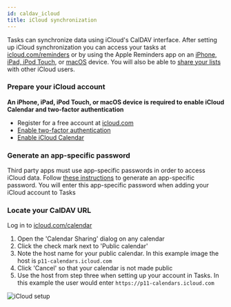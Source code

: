 ```yaml
---
id: caldav_icloud
title: iCloud synchronization
---
```


Tasks can synchronize data using iCloud's CalDAV interface. After setting up iCloud synchronization you can access your tasks at [icloud.com/reminders](https://www.icloud.com/reminders) or by using the Apple Reminders app on an [iPhone, iPad, iPod Touch](https://support.apple.com/en-us/HT205890), or [macOS](https://support.apple.com/guide/reminders/welcome/mac) device. You will also be able to [share your lists](https://support.apple.com/kb/PH12516) with other iCloud users.

### Prepare your iCloud account

**An iPhone, iPad, iPod Touch, or macOS device is required to enable iCloud Calendar and two-factor authentication**

* Register for a free account at [icloud.com](https://www.icloud.com)
* [Enable two-factor authentication](https://support.apple.com/en-us/HT204915)
* [Enable iCloud Calendar](https://support.apple.com/en-us/HT208681)

### Generate an app-specific password

Third party apps must use app-specific passwords in order to access iCloud data. Follow [these instructions](https://support.apple.com/en-us/HT204397) to generate an app-specific password. You will enter this app-specific password when adding your iCloud account to Tasks

### Locate your CalDAV URL

Log in to [icloud.com/calendar](https://www.icloud.com/calendar)

1. Open the 'Calendar Sharing' dialog on any calendar
2. Click the check mark next to 'Public calendar'
3. Note the host name for your public calendar. In this example image the host is ```p11-calendars.icloud.com``` 
4. Click 'Cancel' so that your calendar is not made public
5. Use the host from step three when setting up your account in Tasks. In this example the user would enter ```https://p11-calendars.icloud.com```

![iCloud setup](/img/icloud_setup.png)
